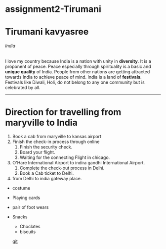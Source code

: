 # assignment2-Tirumani
# Tirumani kavyasree
###### India
I love my country because India is a nation with unity in **diversity**. It is a proponent of peace. Peace especially through spirituality is a basic and **unique quality** of India.
People from other nations are getting attracted towards India to achieve peace of mind. India is a land of **festivals**.<br> Festivals like Diwali, Holi, do not belong to any one community but is celebrated by all.

---


# Direction for travelling from maryville to India
1. Book a cab from maryville to kansas airport 
2. Finish the check-in process through online
   1. Finish the security check.
   2. Board your flight.
   3. Waiting for the connecting Flight in chicago.
3. O'Hare International Airport to indira gandhi International Airport.
   1. Complete the check-out process in Delhi.
   2. Book a Cab ticket to Delhi.
4. from Delhi to india gateway place.

* costume 
* Playing cards 
* pair of foot wears
* Snacks
  * Choclates
  * biscuits


  [git](AboutMe.md)



